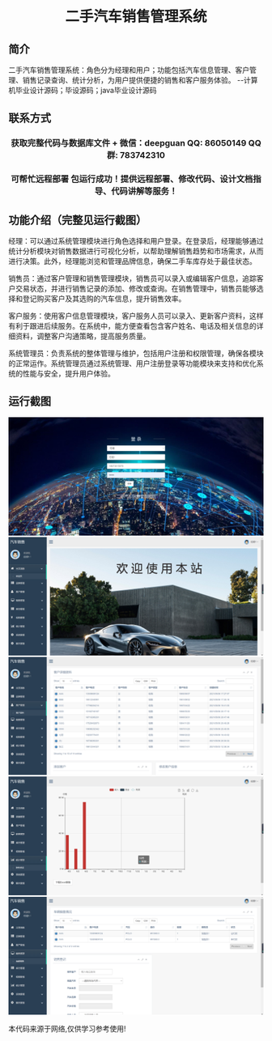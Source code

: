 <p><h1 align="center">二手汽车销售管理系统</h1></p>

## 简介
二手汽车销售管理系统：角色分为经理和用户；功能包括汽车信息管理、客户管理、销售记录查询、统计分析，为用户提供便捷的销售和客户服务体验。    --计算机毕业设计源码；毕设源码；java毕业设计源码


## 联系方式
<p><h3 align="center">获取完整代码与数据库文件 + 微信：deepguan QQ: 86050149 QQ群: 783742310</h3></p>
<p><h3 align="center">可帮忙远程部署 包运行成功！提供远程部署、修改代码、设计文档指导、代码讲解等服务！</h3></p>

## 功能介绍（完整见运行截图）
经理：可以通过系统管理模块进行角色选择和用户登录。在登录后，经理能够通过统计分析模块对销售数据进行可视化分析，以帮助理解销售趋势和市场需求，从而进行决策。此外，经理能浏览和管理品牌信息，确保二手车库存处于最佳状态。

销售员：通过客户管理和销售管理模块，销售员可以录入或编辑客户信息，追踪客户交易状态，并进行销售记录的添加、修改或查询。在销售管理中，销售员能够选择和登记购买客户及其选购的汽车信息，提升销售效率。

客户服务：使用客户信息管理模块，客户服务人员可以录入、更新客户资料，这样有利于跟进后续服务。在系统中，能方便查看包含客户姓名、电话及相关信息的详细资料，调整客户沟通策略，提高服务质量。

系统管理员：负责系统的整体管理与维护，包括用户注册和权限管理，确保各模块的正常运作。系统管理员通过系统管理、用户注册登录等功能模块来支持和优化系统的性能与安全，提升用户体验。


## 运行截图
![](imgs/588112-20220612112938223-723265782.png)
![](imgs/588112-20220612112950107-211959430.png)
![](imgs/588112-20220612112954849-1627075214.png)
![](imgs/588112-20220612113003129-1711035366.png)
![](imgs/588112-20220612113008717-666172531.png)

<p>本代码来源于网络,仅供学习参考使用!</p>
